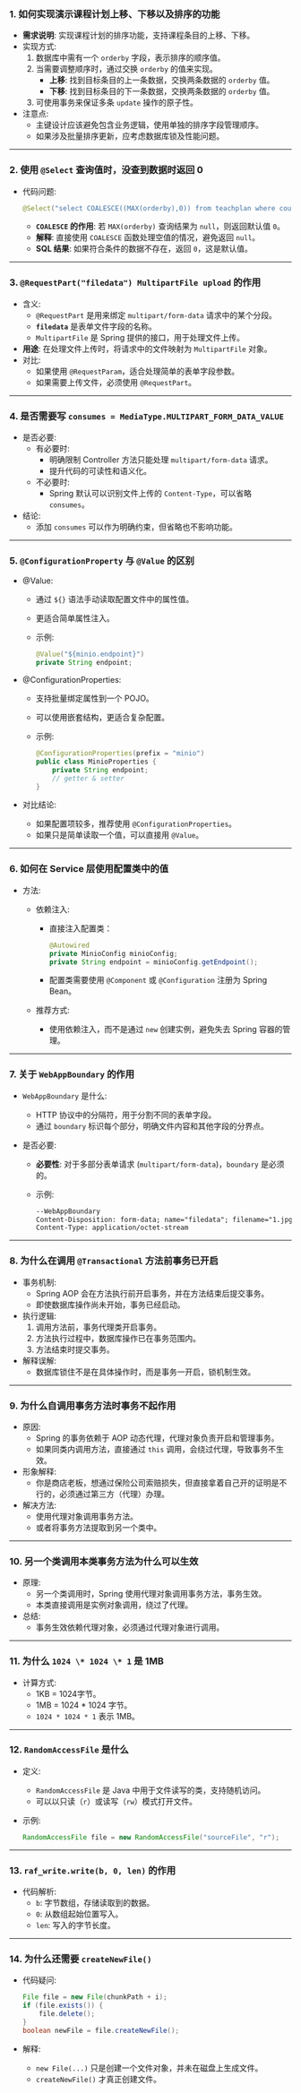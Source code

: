 ### **1. 如何实现演示课程计划上移、下移以及排序的功能**

- **需求说明**: 实现课程计划的排序功能，支持课程条目的上移、下移。
- 实现方式:
  1. 数据库中需有一个 `orderby` 字段，表示排序的顺序值。
  2. 当需要调整顺序时，通过交换 `orderby` 的值来实现。
     - **上移**: 找到目标条目的上一条数据，交换两条数据的 `orderby` 值。
     - **下移**: 找到目标条目的下一条数据，交换两条数据的 `orderby` 值。
  3. 可使用事务来保证多条 `update` 操作的原子性。
- 注意点:
  - 主键设计应该避免包含业务逻辑，使用单独的排序字段管理顺序。
  - 如果涉及批量排序更新，应考虑数据库锁及性能问题。

------

### **2. 使用 `@Select` 查询值时，没查到数据时返回 0**

- 代码问题:

  ```java
  @Select("select COALESCE((MAX(orderby),0)) from teachplan where course_id = #{courseId} and parentid = #{parentId}")
  ```

  - **`COALESCE` 的作用**: 若 `MAX(orderby)` 查询结果为 `null`，则返回默认值 `0`。
  - **解释**: 直接使用 `COALESCE` 函数处理空值的情况，避免返回 `null`。
  - **SQL 结果**: 如果符合条件的数据不存在，返回 `0`，这是默认值。

------

### **3. `@RequestPart("filedata") MultipartFile upload` 的作用**

- 含义:
  - `@RequestPart` 是用来绑定 `multipart/form-data` 请求中的某个分段。
  - **`filedata`** 是表单文件字段的名称。
  - `MultipartFile` 是 Spring 提供的接口，用于处理文件上传。
- **用途**: 在处理文件上传时，将请求中的文件映射为 `MultipartFile` 对象。
- 对比:
  - 如果使用 `@RequestParam`，适合处理简单的表单字段参数。
  - 如果需要上传文件，必须使用 `@RequestPart`。

------

### **4. 是否需要写 `consumes = MediaType.MULTIPART_FORM_DATA_VALUE`**

- 是否必要:
  - 有必要时:
    - 明确限制 Controller 方法只能处理 `multipart/form-data` 请求。
    - 提升代码的可读性和语义化。
  - 不必要时:
    - Spring 默认可以识别文件上传的 `Content-Type`，可以省略 `consumes`。
- 结论:
  - 添加 `consumes` 可以作为明确约束，但省略也不影响功能。

------

### **5. `@ConfigurationProperty` 与 `@Value` 的区别**

- @Value:

  - 通过 `${}` 语法手动读取配置文件中的属性值。

  - 更适合简单属性注入。

  - 示例:

    ```java
    @Value("${minio.endpoint}")
    private String endpoint;
    ```

- @ConfigurationProperties:

  - 支持批量绑定属性到一个 POJO。

  - 可以使用嵌套结构，更适合复杂配置。

  - 示例:

    ```java
    @ConfigurationProperties(prefix = "minio")
    public class MinioProperties {
        private String endpoint;
        // getter & setter
    }
    ```

- 对比结论:

  - 如果配置项较多，推荐使用 `@ConfigurationProperties`。
  - 如果只是简单读取一个值，可以直接用 `@Value`。

------

### **6. 如何在 Service 层使用配置类中的值**

- 方法:

  - 依赖注入:

    - 直接注入配置类：

      ```java
      @Autowired
      private MinioConfig minioConfig;
      private String endpoint = minioConfig.getEndpoint();
      ```

    - 配置类需要使用 `@Component` 或 `@Configuration` 注册为 Spring Bean。

  - 推荐方式:

    - 使用依赖注入，而不是通过 `new` 创建实例，避免失去 Spring 容器的管理。

------

### **7. 关于 `WebAppBoundary` 的作用**

- `WebAppBoundary` 是什么:

  - HTTP 协议中的分隔符，用于分割不同的表单字段。
  - 通过 `boundary` 标识每个部分，明确文件内容和其他字段的分界点。

- 是否必要:

  - **必要性**: 对于多部分表单请求 (`multipart/form-data`)，`boundary` 是必须的。

  - 示例:

    ```reStructuredText
    --WebAppBoundary
    Content-Disposition: form-data; name="filedata"; filename="1.jpg"
    Content-Type: application/octet-stream
    ```

------

### **8. 为什么在调用 `@Transactional` 方法前事务已开启**

- 事务机制:
  - Spring AOP 会在方法执行前开启事务，并在方法结束后提交事务。
  - 即使数据库操作尚未开始，事务已经启动。
- 执行逻辑:
  1. 调用方法前，事务代理类开启事务。
  2. 方法执行过程中，数据库操作已在事务范围内。
  3. 方法结束时提交事务。
- 解释误解:
  - 数据库锁住不是在具体操作时，而是事务一开启，锁机制生效。

------

### **9. 为什么自调用事务方法时事务不起作用**

- 原因:
  - Spring 的事务依赖于 AOP 动态代理，代理对象负责开启和管理事务。
  - 如果同类内调用方法，直接通过 `this` 调用，会绕过代理，导致事务不生效。
- 形象解释:
  - 你是商店老板，想通过保险公司索赔损失，但直接拿着自己开的证明是不行的，必须通过第三方（代理）办理。
- 解决方法:
  - 使用代理对象调用事务方法。
  - 或者将事务方法提取到另一个类中。

------

### **10. 另一个类调用本类事务方法为什么可以生效**

- 原理:
  - 另一个类调用时，Spring 使用代理对象调用事务方法，事务生效。
  - 本类直接调用是实例对象调用，绕过了代理。
- 总结:
  - 事务生效依赖代理对象，必须通过代理对象进行调用。

------

### **11. 为什么 `1024 \* 1024 \* 1` 是 1MB**

- 计算方式:
  - 1KB = 1024字节。
  - 1MB = 1024 * 1024 字节。
  - `1024 * 1024 * 1` 表示 1MB。

------

### **12. `RandomAccessFile` 是什么**

- 定义:

  - `RandomAccessFile` 是 Java 中用于文件读写的类，支持随机访问。
  - 可以以只读（`r`）或读写（`rw`）模式打开文件。

- 示例:

  ```java
  RandomAccessFile file = new RandomAccessFile("sourceFile", "r");
  ```

------

### **13. `raf_write.write(b, 0, len)` 的作用**

- 代码解析:
  - `b`: 字节数组，存储读取到的数据。
  - `0`: 从数组起始位置写入。
  - `len`: 写入的字节长度。

------

### **14. 为什么还需要 `createNewFile()`**

- 代码疑问:

  ```java
  File file = new File(chunkPath + i);
  if (file.exists()) {
      file.delete();
  }
  boolean newFile = file.createNewFile();
  ```

- 解释:

  - `new File(...)` 只是创建一个文件对象，并未在磁盘上生成文件。
  - `createNewFile()` 才真正创建文件。